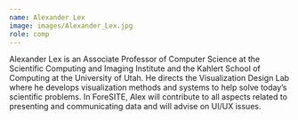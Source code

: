 ```yaml
---
name: Alexander Lex
image: images/Alexander_Lex.jpg
role: comp
---
```

 
Alexander Lex is an Associate Professor of Computer Science at the Scientific Computing and Imaging Institute and the Kahlert School of Computing at the University of Utah. He directs the Visualization Design Lab where he develops visualization methods and systems to help solve today’s scientific problems. In ForeSITE, Alex will contribute to all aspects related to presenting and communicating data and will advise on UI/UX issues.
